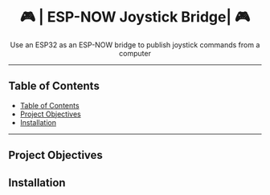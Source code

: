 <h1 align="center">🎮 | ESP-NOW Joystick Bridge| 🎮</h1>

<p align="center">
  Use an ESP32 as an ESP-NOW bridge to publish joystick commands from a computer
</p>

---

## Table of Contents

- [Table of Contents](#table-of-contents)
- [Project Objectives](#project-objectives)
- [Installation](#installation)

---

## Project Objectives

## Installation

